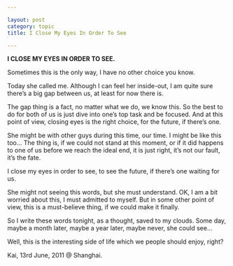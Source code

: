 ```yaml
---

layout: post
category: topic
title: I Close My Eyes In Order To See

---
```



**I CLOSE MY EYES IN ORDER TO SEE.**  

Sometimes this is the only way, I have no other choice you know.
  
  
Today she called me. Although I can feel her inside-out, I am quite sure there&#8217;s a big gap between us, at least for now there is.
   
 
The gap thing is a fact, no matter what we do, we know this. So the best to do for both of us is just dive into one&#8217;s top task and be focused. And at this point of view, closing eyes is the right choice, for the future, if there&#8217;s one.
   
 
She might be with other guys during this time, our time. I might be like this too&#8230; The thing is, if we could not stand at this moment, or if it did happens to one of us before we reach the ideal end, it is just right, it&#8217;s not our fault, it&#8217;s the fate.
   
 
I close my eyes in order to see, to see the future, if there&#8217;s one waiting for us.
   
 
She might not seeing this words, but she must understand. OK, I am a bit worried about this, I must admitted to myself. But in some other point of view, this is a must-believe thing, if we could make it finally.
   
 
So I write these words tonight, as a thought, saved to my clouds. Some day, maybe a month later, maybe a year later, maybe never, she could see&#8230;
  
    
Well, this is the interesting side of life which we people should enjoy, right?  

Kai, 13rd June, 2011 @ Shanghai. 